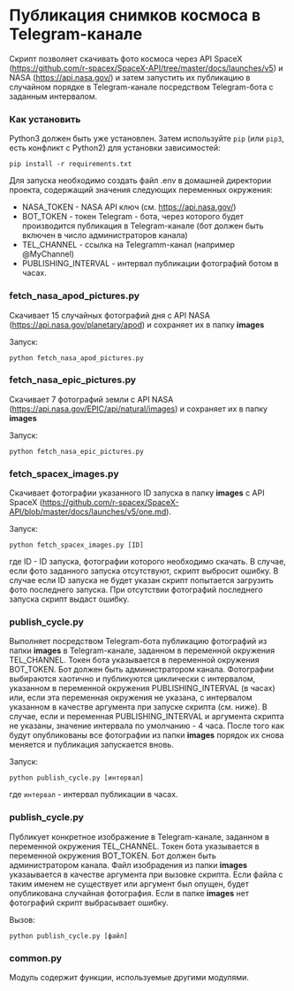 # Публикация снимков космоса в Telegram-канале

Скрипт позволяет скачивать фото космоса через API SpaceX 
(https://github.com/r-spacex/SpaceX-API/tree/master/docs/launches/v5) и NASA (https://api.nasa.gov/) и затем запустить их публикацию
в случайном порядке в Telegram-канале посредством Telegram-бота с заданным интервалом.

### Как установить

Python3 должен быть уже установлен.
Затем используйте `pip` (или `pip3`, есть конфликт с Python2) для установки зависимостей:

```
pip install -r requirements.txt
```

Для запуска необходимо создать файл .env в домашней директории проекта, содержащий значения следующих переменных 
окружения:

- NASA_TOKEN - NASA API ключ (см. https://api.nasa.gov/)
- BOT_TOKEN - токен Telegram - бота, через которого будет производится публикация в Telegram-канале (бот должен быть включен
в число администраторов канала)
- TEL_CHANNEL - ссылка на Telegramm-канал (например @MyChannel)
- PUBLISHING_INTERVAL - интервал публикации фотографий ботом в часах.

### fetch_nasa_apod_pictures.py

Скачивает 15 случайных фотографий дня с API NASA (https://api.nasa.gov/planetary/apod) и сохраняет их в папку **images**

Запуск:

```python fetch_nasa_apod_pictures.py```

### fetch_nasa_epic_pictures.py

Скачивает 7 фотографий земли с API NASA (https://api.nasa.gov/EPIC/api/natural/images) и сохраняет их в папку **images**

Запуск:

```python fetch_nasa_epic_pictures.py```

### fetch_spacex_images.py

Скачивает фотографии указанного ID запуска в папку **images** с API SpaceX (https://github.com/r-spacex/SpaceX-API/blob/master/docs/launches/v5/one.md).

Запуск:

```python fetch_spacex_images.py [ID]```

где ID - ID запуска, фотографии которого необходимо скачать.
В случае, если фото заданного запуска отсутствуют, скрипт выбросит ошибку.
В случае если ID запуска не будет указан скрипт попытается загрузить фото последнего запуска. При отсутствии фотографий последнего
запуска скрипт выдаст ошибку.

### publish_cycle.py

Выполняет посредством Telegram-бота публикацию фотографий из папки **images** в Telegram-канале, заданном в переменной окружения TEL_CHANNEL.
Токен бота указывается в переменной окружения BOT_TOKEN. Бот должен быть администратором канала. Фотографии выбираются хаотично и публикуются циклически с интервалом,
указанном в переменной окружения PUBLISHING_INTERVAL (в часах) или, если эта переменная окружения не указана, с интервалом указанном в качестве
аргумента при запуске скрипта (см. ниже). В случае, если и переменная PUBLISHING_INTERVAL и аргумента скрипта не указаны, значение интервала 
по умолчанию - 4 часа. После того как будут опубликованы все фотографии из папки **images** порядок их снова меняется и публикация запускается вновь.

Запуск:

```python publish_cycle.py [интервал]```

где `интервал` - интервал публикации в часах. 

### publish_cycle.py

Публикует конкретное изображение в Telegram-канале, заданном в переменной окружения TEL_CHANNEL.
Токен бота указывается в переменной окружения BOT_TOKEN. Бот должен быть администратором канала.  Файл изобрадения из папки **images**
указаывается в качестве аргумента при вызовке скрипта. Если файла с таким именем не существует
или аргумент был опущен, будет опубликована случайная фотография. Если в папке **images** нет фотографий скрипт выбрасывает
ошибку.

Вызов: 

```python publish_cycle.py [файл]```

### common.py

Модуль содержит функции, используемые другими модулями.
